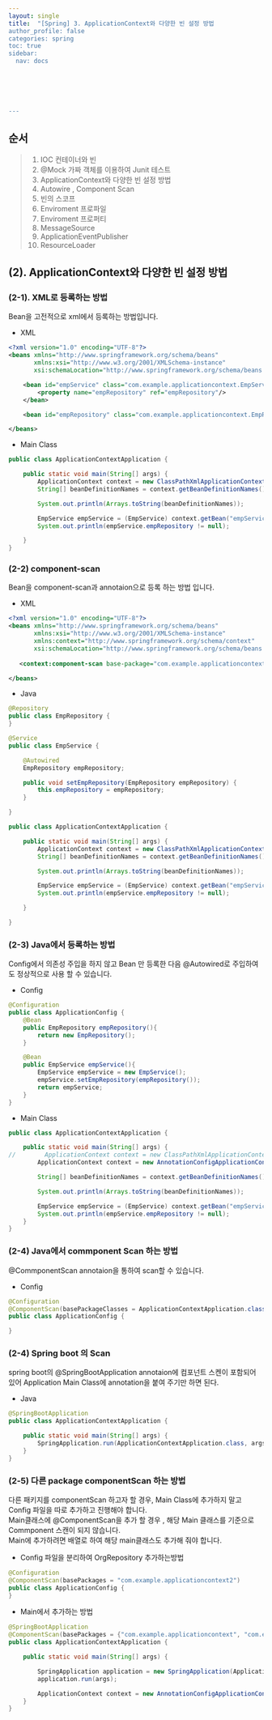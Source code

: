 ```yaml
---
layout: single
title:  "[Spring] 3. ApplicationContext와 다양한 빈 설정 방법
author_profile: false
categories: spring
toc: true
sidebar:
  nav: docs






---
```


## 순서

>1. IOC 컨테이너와 빈
>2. @Mock 가짜 객체를 이용하여 Junit 테스트
>3. ApplicationContext와 다양한 빈 설정 방법
>4. Autowire , Component  Scan
>5. 빈의 스코프
>6. Enviroment 프로파일
>7. Enviroment 프로퍼티
>8. MessageSource
>9. ApplicationEventPublisher
>10. ResourceLoader



## (2). ApplicationContext와 다양한 빈 설정 방법



### (2-1). XML로 등록하는 방법

Bean을 고전적으로  xml에서 등록하는 방법입니다.

- XML

```xml
<?xml version="1.0" encoding="UTF-8"?>
<beans xmlns="http://www.springframework.org/schema/beans"
       xmlns:xsi="http://www.w3.org/2001/XMLSchema-instance"
       xsi:schemaLocation="http://www.springframework.org/schema/beans http://www.springframework.org/schema/beans/spring-beans.xsd">

    <bean id="empService" class="com.example.applicationcontext.EmpService">
        <property name="empRepository" ref="empRepository"/>
    </bean>

    <bean id="empRepository" class="com.example.applicationcontext.EmpRepository"/>

</beans>
```



- Main Class

```java
public class ApplicationContextApplication {

    public static void main(String[] args) {
        ApplicationContext context = new ClassPathXmlApplicationContext("application.xml");
        String[] beanDefinitionNames = context.getBeanDefinitionNames();

        System.out.println(Arrays.toString(beanDefinitionNames));

        EmpService empService = (EmpService) context.getBean("empService");
        System.out.println(empService.empRepository != null);

    }
}
```



### (2-2) component-scan

Bean을 component-scan과 annotaion으로 등록 하는 방법 입니다.

- XML

```xml
<?xml version="1.0" encoding="UTF-8"?>
<beans xmlns="http://www.springframework.org/schema/beans"
       xmlns:xsi="http://www.w3.org/2001/XMLSchema-instance"
       xmlns:context="http://www.springframework.org/schema/context"
       xsi:schemaLocation="http://www.springframework.org/schema/beans http://www.springframework.org/schema/beans/spring-beans.xsd http://www.springframework.org/schema/context https://www.springframework.org/schema/context/spring-context.xsd">
    
   <context:component-scan base-package="com.example.applicationcontext"/>

</beans>
```

- Java 

```java
@Repository
public class EmpRepository {
}

@Service
public class EmpService {

    @Autowired
    EmpRepository empRepository;

    public void setEmpRepository(EmpRepository empRepository) {
        this.empRepository = empRepository;
    }

}

public class ApplicationContextApplication {

    public static void main(String[] args) {
        ApplicationContext context = new ClassPathXmlApplicationContext("application.xml");
        String[] beanDefinitionNames = context.getBeanDefinitionNames();

        System.out.println(Arrays.toString(beanDefinitionNames));

        EmpService empService = (EmpService) context.getBean("empService");
        System.out.println(empService.empRepository != null);

    }

}
```



### (2-3) Java에서 등록하는 방법 

Config에서 의존성 주입을 하지 않고 Bean 만 등록한 다음 @Autowired로 주입하여도 정상적으로 사용 할 수 있습니다.

- Config 

```java
@Configuration
public class ApplicationConfig {
    @Bean
    public EmpRepository empRepository(){
        return new EmpRepository();
    }

    @Bean
    public EmpService empService(){
        EmpService empService = new EmpService();
        empService.setEmpRepository(empRepository());
        return empService;
    }
}
```



- Main Class

```java
public class ApplicationContextApplication {

    public static void main(String[] args) {
//        ApplicationContext context = new ClassPathXmlApplicationContext("application.xml");
        ApplicationContext context = new AnnotationConfigApplicationContext(ApplicationConfig.class);

        String[] beanDefinitionNames = context.getBeanDefinitionNames();

        System.out.println(Arrays.toString(beanDefinitionNames));

        EmpService empService = (EmpService) context.getBean("empService");
        System.out.println(empService.empRepository != null);
    }
}
```



### (2-4) Java에서 commponent Scan 하는 방법

@CommponentScan annotaion을 통하여 scan할 수 있습니다.

- Config 

```java
@Configuration
@ComponentScan(basePackageClasses = ApplicationContextApplication.class)
public class ApplicationConfig {

}
```



### (2-4) Spring boot 의 Scan

spring boot의 @SpringBootApplication annotaion에 컴포넌트 스켄이 포함되어 있어 Application Main Class에 annotation을 붙여 주기만 하면 된다.

- Java

```java
@SpringBootApplication
public class ApplicationContextApplication {

    public static void main(String[] args) {
        SpringApplication.run(ApplicationContextApplication.class, args);
    }
}
```



### (2-5) 다른 package componentScan 하는 방법

다른 패키지를 componentScan 하고자 할 경우, Main Class에 추가하지 말고 Config 파일을 따로 추가하고 진행해야 합니다.  
Main클래스에 @ComponentScan을 추가 할 경우 , 해당 Main 클래스를 기준으로 Commponent 스캔이 되지 않습니다.  
Main에 추가하려면 배열로 하여 해당 main클래스도 추가해 줘야 합니다.

- Config 파일을 분리하여 OrgRepository 추가하는방법

```java
@Configuration
@ComponentScan(basePackages = "com.example.applicationcontext2")
public class ApplicationConfig {
}
```

- Main에서 추가하는 방법

```java
@SpringBootApplication
@ComponentScan(basePackages = {"com.example.applicationcontext", "com.example.applicationcontext2"} )
public class ApplicationContextApplication {

    public static void main(String[] args) {

        SpringApplication application = new SpringApplication(ApplicationContextApplication.class);
        application.run(args);

        ApplicationContext context = new AnnotationConfigApplicationContext();
    }
}

```













